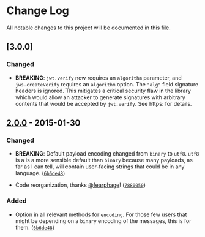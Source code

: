 # Change Log
All notable changes to this project will be documented in this file.

## [3.0.0]
### Changed
- **BREAKING**: `jwt.verify` now requires an `algorithm` parameter, and
  `jws.createVerify` requires an `algorithm` option. The `"alg"` field
  signature headers is ignored. This mitigates a critical security flaw
  in the library which would allow an attacker to generate signatures with
  arbitrary contents that would be accepted by `jwt.verify`. See
  https:
  for details.

## [2.0.0] - 2015-01-30
### Changed
- **BREAKING**: Default payload encoding changed from `binary` to
  `utf8`. `utf8` is a is a more sensible default than `binary` because
  many payloads, as far as I can tell, will contain user-facing
  strings that could be in any language. (<code>[6b6de48]</code>)

- Code reorganization, thanks [@fearphage]! (<code>[7880050]</code>)

### Added
- Option in all relevant methods for `encoding`. For those few users
  that might be depending on a `binary` encoding of the messages, this
  is for them. (<code>[6b6de48]</code>)

[unreleased]: https:
[2.0.0]: https:

[7880050]: https:
[6b6de48]: https:

[@fearphage]: https:
